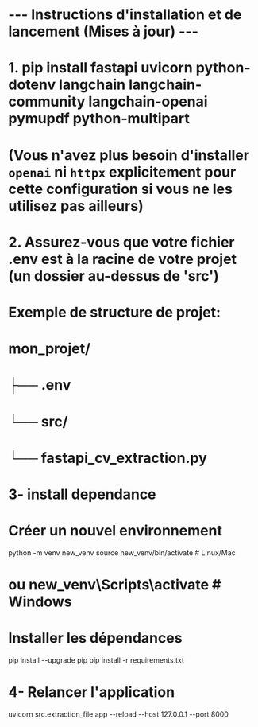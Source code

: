 # --- Instructions d'installation et de lancement (Mises à jour) ---
# 1. pip install fastapi uvicorn python-dotenv langchain langchain-community langchain-openai pymupdf python-multipart
#    (Vous n'avez plus besoin d'installer `openai` ni `httpx` explicitement pour cette configuration si vous ne les utilisez pas ailleurs)
# 2. Assurez-vous que votre fichier .env est à la racine de votre projet (un dossier au-dessus de 'src')
#    Exemple de structure de projet:
#    mon_projet/
#    ├── .env
#    └── src/
#        └── fastapi_cv_extraction.py

# 3- install dependance 
# Créer un nouvel environnement
python -m venv new_venv
source new_venv/bin/activate  # Linux/Mac
# ou new_venv\Scripts\activate  # Windows

# Installer les dépendances
pip install --upgrade pip
pip install -r requirements.txt

# 4-  Relancer l'application
uvicorn src.extraction_file:app --reload --host 127.0.0.1 --port 8000
